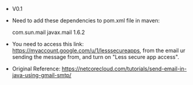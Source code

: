 - V0.1
- Need to add these dependencies to pom.xml file in maven:

    <dependencies>
        <dependency>
            <groupId>com.sun.mail</groupId>
            <artifactId>javax.mail</artifactId>
            <version>1.6.2</version>
        </dependency>
    </dependencies>

- You need to access this link: https://myaccount.google.com/u/1/lesssecureapps, from the email ur sending the message from, and turn on "Less secure app access".
- Original Reference: https://netcorecloud.com/tutorials/send-email-in-java-using-gmail-smtp/